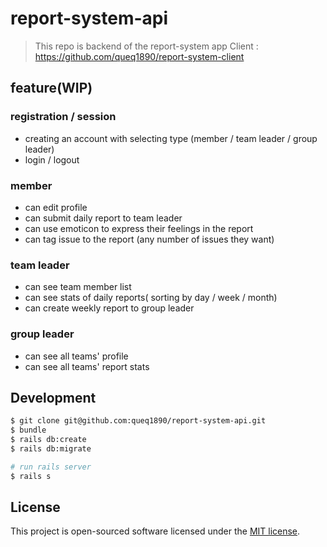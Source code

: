 # report-system-api

> This repo is backend of the report-system app
> Client : https://github.com/queq1890/report-system-client

## feature(WIP)

### registration / session

- creating an account with selecting type (member / team leader / group leader)
- login / logout

### member

- can edit profile
- can submit daily report to team leader
- can use emoticon to express their feelings in the report
- can tag issue to the report (any number of issues they want)

### team leader

- can see team member list
- can see stats of daily reports( sorting by day / week / month)
- can create weekly report to group leader

### group leader

- can see all teams' profile
- can see all teams' report stats

## Development

```bash
$ git clone git@github.com:queq1890/report-system-api.git
$ bundle
$ rails db:create
$ rails db:migrate

# run rails server
$ rails s
```

## License

This project is open-sourced software licensed under the [MIT license](http://opensource.org/licenses/MIT).
